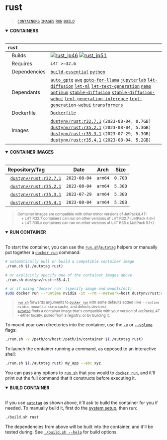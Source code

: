 # rust

> [`CONTAINERS`](#user-content-containers) [`IMAGES`](#user-content-images) [`RUN`](#user-content-run) [`BUILD`](#user-content-build)

<details open>
<summary><b><a id="containers">CONTAINERS</a></b></summary>
<br>

| **`rust`** | |
| :-- | :-- |
| &nbsp;&nbsp;&nbsp;Builds | [![`rust_jp46`](https://img.shields.io/github/actions/workflow/status/dusty-nv/jetson-containers/rust_jp46.yml?label=rust:jp46)](https://github.com/dusty-nv/jetson-containers/actions/workflows/rust_jp46.yml) [![`rust_jp51`](https://img.shields.io/github/actions/workflow/status/dusty-nv/jetson-containers/rust_jp51.yml?label=rust:jp51)](https://github.com/dusty-nv/jetson-containers/actions/workflows/rust_jp51.yml) |
| &nbsp;&nbsp;&nbsp;Requires | `L4T >=32.6` |
| &nbsp;&nbsp;&nbsp;Dependencies | [`build-essential`](/packages/build-essential) [`python`](/packages/python) |
| &nbsp;&nbsp;&nbsp;Dependants | [`auto_gptq`](/packages/llm/auto_gptq) [`awq`](/packages/llm/awq) [`gptq-for-llama`](/packages/llm/gptq-for-llama) [`jupyterlab`](/packages/jupyterlab) [`l4t-diffusion`](/packages/l4t/l4t-diffusion) [`l4t-ml`](/packages/l4t/l4t-ml) [`l4t-text-generation`](/packages/l4t/l4t-text-generation) [`nemo`](/packages/nemo) [`optimum`](/packages/llm/optimum) [`stable-diffusion`](/packages/diffusion/stable-diffusion) [`stable-diffusion-webui`](/packages/diffusion/stable-diffusion-webui) [`text-generation-inference`](/packages/llm/text-generation-inference) [`text-generation-webui`](/packages/llm/text-generation-webui) [`transformers`](/packages/llm/transformers) |
| &nbsp;&nbsp;&nbsp;Dockerfile | [`Dockerfile`](Dockerfile) |
| &nbsp;&nbsp;&nbsp;Images | [`dustynv/rust:r32.7.1`](https://hub.docker.com/r/dustynv/rust/tags) `(2023-08-04, 0.7GB)`<br>[`dustynv/rust:r35.2.1`](https://hub.docker.com/r/dustynv/rust/tags) `(2023-08-04, 5.3GB)`<br>[`dustynv/rust:r35.3.1`](https://hub.docker.com/r/dustynv/rust/tags) `(2023-07-29, 5.3GB)`<br>[`dustynv/rust:r35.4.1`](https://hub.docker.com/r/dustynv/rust/tags) `(2023-08-04, 5.2GB)` |

</details>

<details open>
<summary><b><a id="images">CONTAINER IMAGES</a></b></summary>
<br>

| Repository/Tag | Date | Arch | Size |
| :-- | :--: | :--: | :--: |
| &nbsp;&nbsp;[`dustynv/rust:r32.7.1`](https://hub.docker.com/r/dustynv/rust/tags) | `2023-08-04` | `arm64` | `0.7GB` |
| &nbsp;&nbsp;[`dustynv/rust:r35.2.1`](https://hub.docker.com/r/dustynv/rust/tags) | `2023-08-04` | `arm64` | `5.3GB` |
| &nbsp;&nbsp;[`dustynv/rust:r35.3.1`](https://hub.docker.com/r/dustynv/rust/tags) | `2023-07-29` | `arm64` | `5.3GB` |
| &nbsp;&nbsp;[`dustynv/rust:r35.4.1`](https://hub.docker.com/r/dustynv/rust/tags) | `2023-08-04` | `arm64` | `5.2GB` |

> <sub>Container images are compatible with other minor versions of JetPack/L4T:</sub><br>
> <sub>&nbsp;&nbsp;&nbsp;&nbsp;• L4T R32.7 containers can run on other versions of L4T R32.7 (JetPack 4.6+)</sub><br>
> <sub>&nbsp;&nbsp;&nbsp;&nbsp;• L4T R35.x containers can run on other versions of L4T R35.x (JetPack 5.1+)</sub><br>
</details>

<details open>
<summary><b><a id="run">RUN CONTAINER</a></b></summary>
<br>

To start the container, you can use the [`run.sh`](/docs/run.md)/[`autotag`](/docs/run.md#autotag) helpers or manually put together a [`docker run`](https://docs.docker.com/engine/reference/commandline/run/) command:
```bash
# automatically pull or build a compatible container image
./run.sh $(./autotag rust)

# or explicitly specify one of the container images above
./run.sh dustynv/rust:r35.4.1

# or if using 'docker run' (specify image and mounts/ect)
sudo docker run --runtime nvidia -it --rm --network=host dustynv/rust:r35.4.1
```
> <sup>[`run.sh`](/docs/run.md) forwards arguments to [`docker run`](https://docs.docker.com/engine/reference/commandline/run/) with some defaults added (like `--runtime nvidia`, mounts a `/data` cache, and detects devices)</sup><br>
> <sup>[`autotag`](/docs/run.md#autotag) finds a container image that's compatible with your version of JetPack/L4T - either locally, pulled from a registry, or by building it.</sup>

To mount your own directories into the container, use the [`-v`](https://docs.docker.com/engine/reference/commandline/run/#volume) or [`--volume`](https://docs.docker.com/engine/reference/commandline/run/#volume) flags:
```bash
./run.sh -v /path/on/host:/path/in/container $(./autotag rust)
```
To launch the container running a command, as opposed to an interactive shell:
```bash
./run.sh $(./autotag rust) my_app --abc xyz
```
You can pass any options to [`run.sh`](/docs/run.md) that you would to [`docker run`](https://docs.docker.com/engine/reference/commandline/run/), and it'll print out the full command that it constructs before executing it.
</details>
<details open>
<summary><b><a id="build">BUILD CONTAINER</b></summary>
<br>

If you use [`autotag`](/docs/run.md#autotag) as shown above, it'll ask to build the container for you if needed.  To manually build it, first do the [system setup](/docs/setup.md), then run:
```bash
./build.sh rust
```
The dependencies from above will be built into the container, and it'll be tested during.  See [`./build.sh --help`](/jetson_containers/build.py) for build options.
</details>
